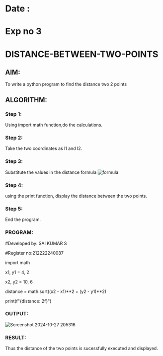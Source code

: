 # Date :
# Exp no 3
# DISTANCE-BETWEEN-TWO-POINTS

## AIM:
To write a python program to find the distance two 2 points
## ALGORITHM:
### Step 1: 
Using import math function,do the calculations.
### Step 2: 
Take the two coordinates as l1 and l2.
### Step 3: 
Substitute the values in the distance formula 
![formula](/formula.JPG)
### Step 4: 
using the print function, display the distance between the two points.
### Step 5: 
End the program.
### PROGRAM:

  #Developed by: SAI KUMAR S 

  #Register no:212222240087

  import math
  

  x1, y1 = 4, 2

  x2, y2 = 10, 6
  
 
  distance = math.sqrt((x2 - x1)**2 + (y2 - y1)**2)
  

  print(f"{distance:.2f}")

### OUTPUT:
![Screenshot 2024-10-27 205316](https://github.com/user-attachments/assets/32453db4-a68b-4207-a384-d24ba2a05464)


### RESULT:
Thus the distance of the two points is sucessfully executed and displayed.
